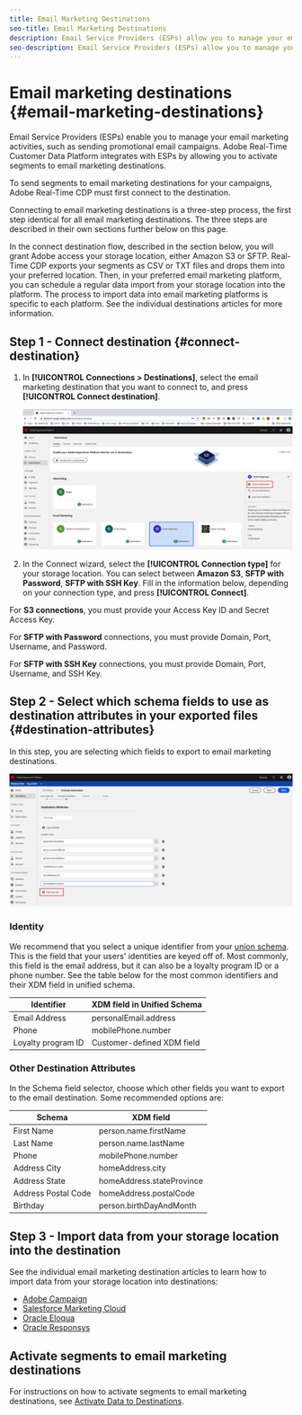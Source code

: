 ```yaml
---
title: Email Marketing Destinations
seo-title: Email Marketing Destinations
description: Email Service Providers (ESPs) allow you to manage your email marketing, such as for sending promotional email campaigns.
seo-description: Email Service Providers (ESPs) allow you to manage your email marketing, such as for sending promotional email campaigns.
---
```


# Email marketing destinations {#email-marketing-destinations}

Email Service Providers (ESPs) enable you to manage your email marketing activities, such as sending promotional email campaigns. Adobe Real-Time Customer Data Platform integrates with ESPs by allowing you to activate segments to email marketing destinations.

To send segments to email marketing destinations for your campaigns, Adobe Real-Time CDP must first connect to the destination.

Connecting to email marketing destinations is a three-step process, the first step identical for all email marketing destinations. The three steps are described in their own sections further below on this page.

In the connect destination flow, described in the section below, you will grant Adobe access your storage location, either Amazon S3 or SFTP. Real-Time CDP exports your segments as CSV or TXT files and drops them into your preferred location. Then, in your preferred email marketing platform, you can schedule a regular data import from your storage location into the platform. The process to import data into email marketing platforms is specific to each platform. See the individual destinations articles for more information.

## Step 1 - Connect destination {#connect-destination}

1. In **[!UICONTROL Connections > Destinations]**, select the email marketing destination that you want to connect to, and press **[!UICONTROL Connect destination]**.

    ![Connect to destination](/help/rtcdp/destinations/assets/connect-destination.png)

2. In the Connect wizard, select the **[!UICONTROL Connection type]** for your storage location. You can select between **Amazon S3**, **SFTP with Password**, **SFTP with SSH Key**. Fill in the information below, depending on your connection type, and press **[!UICONTROL Connect]**.

For **S3 connections**, you must provide your Access Key ID and Secret Access Key. 

For **SFTP with Password** connections, you must provide Domain, Port, Username, and Password.

For **SFTP with SSH Key** connections, you must provide Domain, Port, Username, and SSH Key.

## Step 2 - Select which schema fields to use as destination attributes in your exported files {#destination-attributes}

In this step, you are selecting which fields to export to email marketing destinations.

![Destination attributes](/help/rtcdp/destinations/assets/destination-attributes.png)

### Identity

We recommend that you select a unique identifier from your [union schema](https://www.adobe.io/apis/experienceplatform/home/profile-identity-segmentation/profile-identity-segmentation-services.html#!api-specification/markdown/narrative/technical_overview/unified_profile_architectural_overview/unified_profile_architectural_overview.md). This is the field that your users' identities are keyed off of. Most commonly, this field is the email address, but it can also be a loyalty program ID or a phone number. See the table below for the most common identifiers and their XDM field in unified schema. 

Identifier | XDM field in Unified Schema
---------|----------
 Email Address | personalEmail.address 
 Phone | mobilePhone.number 
 Loyalty program ID | Customer-defined XDM field 

### Other Destination Attributes

In the Schema field selector, choose which other fields you want to export to the email destination. Some recommended options are:

Schema | XDM field 
---------|----------
 First Name | person.name.firstName 
 Last Name | person.name.lastName 
 Phone | mobilePhone.number 
 Address City| homeAddress.city 
 Address State | homeAddress.stateProvince 
 Address Postal Code | homeAddress.postalCode 
 Birthday | person.birthDayAndMonth 

## Step 3 - Import data from your storage location into the destination

See the individual email marketing destination articles to learn how to import data from your storage location into destinations:

* [Adobe Campaign](/help/rtcdp/destinations/adobe-campaign-destination.md#import-data-into-campaign)
* [Salesforce Marketing Cloud](/help/rtcdp/destinations/salesforce-marketing-cloud-destination.md#import-data-into-salesforce)
* [Oracle Eloqua](/help/rtcdp/destinations/oracle-eloqua-destination.md#import-data-into-eloqua)
* [Oracle Responsys](/help/rtcdp/destinations/oracle-responsys-destination.md#import-data-into-responsys)

## Activate segments to email marketing destinations

For instructions on how to activate segments to email marketing destinations, see [Activate Data to Destinations](/help/rtcdp/destinations/activate-destinations.md).